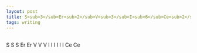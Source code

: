 ```yaml
---
layout: post
title: S<sub>3</sub>Er<sub>2</sub>V<sub>3</sub>I<sub>6</sub>Ce<sub>2</sub>
tags: writing
---
```

<br>
S S S Er Er V V V I I I I I I Ce Ce
<br>
<br>
